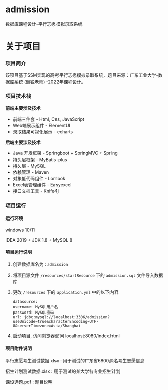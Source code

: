 # admission
数据库课程设计-平行志愿模拟录取系统

# 关于项目

### 项目简介

该项目基于SSM实现的高考平行志愿模拟录取系统，题目来源：广东工业大学-数据库系统 (谢锐老师) -2022年课程设计。



### 项目技术栈

**前端主要涉及技术**

- 前端三件套 - Html, Css, JavaScript
- Web端展示组件 - ElementUI
- 录取结果可视化展示 - echarts

**后端主要涉及技术**

- Java 开发框架 - Springboot + SpringMVC + Spring
- 持久层框架 - MyBatis-plus
- 持久层 - MySQL
- 依赖管理 - Maven
- 对象低代码组件 - Lombok
- Excel表管理组件 - Easyexcel
- 接口文档工具 - Knife4j



### 项目运行

#### 运行环境

windows 10/11

IDEA 2019 + JDK 1.8 + MySQL 8

#### 项目运行说明

1. 创建数据库名为 : `admission`

2. 将项目源文件 `/resources/startResource` 下的 `admission.sql` 文件导入数据库

3. 更改 `/resources` 下的 `application.yml` 中的以下内容

   ```
   datasource:
   username: MySQL用户名
   password: MySQL密码
   url: jdbc:mysql://localhost:3306/admission?useUnicode=true&characterEncoding=UTF-8&serverTimezone=Asia/Shanghai
   ```

4. 启动项目, 访问浏览器访问 localhost:8080/index.html



#### 项目附件说明

平行志愿考生测试数据.xlsx : 用于测试的广东省6800余名考生志愿信息

招生计划测试数据.xlsx : 用于测试的某大学各专业招生计划

课设选题.pdf : 题目说明

